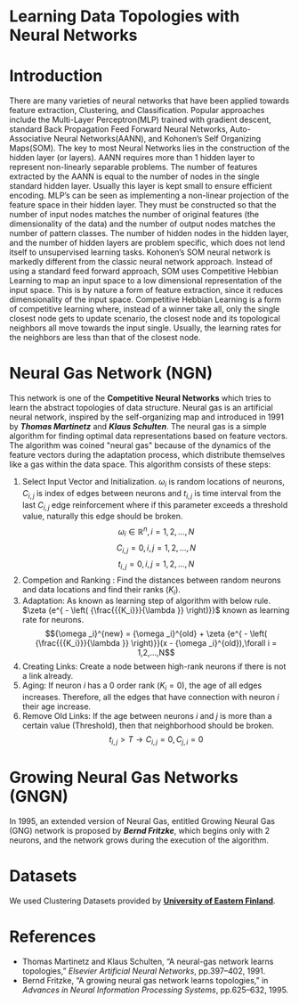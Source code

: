 # Learning Data Topologies with Neural Networks

# Introduction
There are many varieties of neural networks that have been applied towards feature extraction, Clustering, and Classification. Popular approaches include the Multi-Layer Perceptron(MLP) trained with gradient descent, standard Back Propagation Feed Forward Neural Networks, Auto-Associative Neural Networks(AANN), and Kohonen’s Self Organizing Maps(SOM). The key to most Neural Networks lies in the construction of the hidden layer (or layers). AANN requires more than 1 hidden layer to represent non-linearly separable problems. The number of features extracted by the AANN is equal to the number of nodes in the single standard hidden layer. Usually this layer is kept small to ensure efficient encoding. MLP’s can be seen as implementing a non-linear projection of the feature space in their hidden layer. They must be constructed so that the number of input nodes matches the number of original features (the dimensionality of the data) and the number of output nodes matches the number of pattern classes. The number of hidden nodes in the hidden layer, and the number of hidden layers are problem specific, which does not lend itself to unsupervised learning tasks. Kohonen’s SOM neural network is markedly different from the classic neural network approach. Instead of using a standard feed forward approach, SOM uses Competitive Hebbian Learning to map an input space to a low dimensional representation of the input space. This is by nature a form of feature extraction, since it reduces dimensionality of the input space. Competitive Hebbian Learning is a form of competitive learning where, instead of a winner take all, only the single closest node gets to update scenario, the closest node and its topological neighbors all move towards the input single. Usually, the learning rates for the neighbors are less than that of the closest node.

# Neural Gas Network (NGN)

This network is one of the **Competitive Neural Networks** which tries to learn the abstract topologies of data structure. Neural gas is an artificial neural network, inspired by the self-organizing map and introduced in 1991 by _**Thomas Martinetz**_ and _**Klaus Schulten**_. The neural gas is a simple algorithm for finding optimal data representations based on feature vectors. The algorithm was coined "neural gas" because of the dynamics of the feature vectors during the adaptation process, which distribute themselves like a gas within the data space. This algorithm consists of these steps:
1. Select Input Vector and Initialization. $\omega_i$ is random locations of neurons, $C_{i,j}$ is index of edges between neurons and $t_{i,j}$ is time interval from the last $C_{i,j}$ edge reinforcement where if this parameter exceeds a threshold value, naturally this edge should be broken.
$$ {{\omega _i} \in {\mathbb{R}^n}} , {i = 1,2,...,N} $$
$$ {{C_{i,j}} = 0} , {i,j = 1,2,...,N} $$
$$ {{t_{i,j}} = 0} , {i,j = 1,2,...,N} $$
2. Competion and Ranking : Find the distances between random neurons and data locations and find their ranks (${K_i}$).
3. Adaptation: As known as learning step of algorithm with below rule. $\zeta {e^{ - \left( {\frac{{{K_i}}}{\lambda }} \right)}}$ known as learning rate for neurons.
$${\omega _i}^{new} = {\omega _i}^{old} + \zeta {e^{ - \left( {\frac{{{K_i}}}{\lambda }} \right)}}(x - {\omega _i}^{old}),\forall i = 1,2,...,N$$
4. Creating Links: Create a node between high-rank neurons if there is not a link already.
5. Aging: If neuron $i$ has a $0$ order rank ($K_i = 0$), the age of all edges increases. Therefore, all the edges that have connection with neuron $i$ their age increase.
6. Remove Old Links: If the age between neurons $i$ and $j$ is more than a certain value (Threshold), then that neighborhood should be broken.
$$ {t_{i,j}} > T \to {C_{i,j}} = 0,{C_{j,i}} = 0 $$

# Growing Neural Gas Networks (GNGN)
In 1995, an extended version of Neural Gas, entitled Growing Neural Gas (GNG) network is proposed by _**Bernd Fritzke**_, which begins only with 2 neurons, and the network grows during the execution of the algorithm.


# Datasets
We used Clustering Datasets provided by [**University of Eastern Finland**](http://cs.joensuu.fi/sipu/datasets/).
# References
* Thomas Martinetz and Klaus Schulten, “A neural-gas network learns topologies,” _Elsevier Artificial Neural Networks_, pp.397–402, 1991.
* Bernd Fritzke, “A growing neural gas network learns topologies,” in _Advances in Neural Information Processing Systems_, pp.625–632, 1995.
